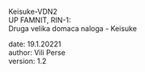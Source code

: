 Keisuke-VDN2 <br>
UP FAMNIT, RIN-1:<br>
Druga velika domaca naloga - Keisuke <br>

date: 19.1.20221 <br>
author: Vili Perse <br>
version: 1.2 <br>
